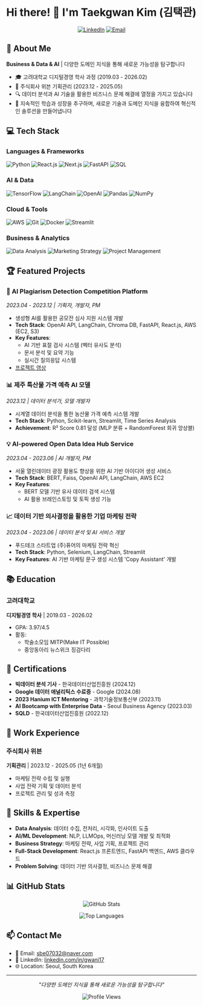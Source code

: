 # Hi there! 👋 I'm Taekgwan Kim (김택관)

<div align="center">
  
  [![LinkedIn](https://img.shields.io/badge/LinkedIn-0077B5?style=for-the-badge&logo=linkedin&logoColor=white)](https://www.linkedin.com/in/gwani17)
  [![Email](https://img.shields.io/badge/Email-D14836?style=for-the-badge&logo=gmail&logoColor=white)](mailto:your-email@example.com)
  
</div>

## 🚀 About Me

**Business & Data & AI** | 다양한 도메인 지식을 통해 새로운 가능성을 탐구합니다

- 🎓 고려대학교 디지털경영 학사 과정 (2019.03 - 2026.02)
- 💼 주식회사 위븐 기획관리 (2023.12 - 2025.05)
- 🔍 데이터 분석과 AI 기술을 활용한 비즈니스 문제 해결에 열정을 가지고 있습니다
- 🌱 지속적인 학습과 성장을 추구하며, 새로운 기술과 도메인 지식을 융합하여 혁신적인 솔루션을 만들어냅니다

## 💻 Tech Stack

### Languages & Frameworks
![Python](https://img.shields.io/badge/Python-3776AB?style=flat-square&logo=python&logoColor=white)
![React.js](https://img.shields.io/badge/React-20232A?style=flat-square&logo=react&logoColor=61DAFB)
![Next.js](https://img.shields.io/badge/next.js-000000?style=for-the-badge&logo=nextdotjs&logoColor=white)
![FastAPI](https://img.shields.io/badge/FastAPI-005571?style=flat-square&logo=fastapi)
![SQL](https://img.shields.io/badge/SQL-4479A1?style=flat-square&logo=mysql&logoColor=white)

### AI & Data
![TensorFlow](https://img.shields.io/badge/TensorFlow-FF6F00?style=flat-square&logo=tensorflow&logoColor=white)
![LangChain](https://img.shields.io/badge/LangChain-121212?style=flat-square&logo=chainlink&logoColor=white)
![OpenAI](https://img.shields.io/badge/OpenAI-412991?style=flat-square&logo=openai&logoColor=white)
![Pandas](https://img.shields.io/badge/Pandas-150458?style=flat-square&logo=pandas&logoColor=white)
![NumPy](https://img.shields.io/badge/NumPy-013243?style=flat-square&logo=numpy&logoColor=white)

### Cloud & Tools
![AWS](https://img.shields.io/badge/AWS-232F3E?style=flat-square&logo=amazon-aws&logoColor=white)
![Git](https://img.shields.io/badge/Git-F05032?style=flat-square&logo=git&logoColor=white)
![Docker](https://img.shields.io/badge/Docker-2496ED?style=flat-square&logo=docker&logoColor=white)
![Streamlit](https://img.shields.io/badge/Streamlit-FF4B4B?style=flat-square&logo=streamlit&logoColor=white)

### Business & Analytics
![Data Analysis](https://img.shields.io/badge/Data_Analysis-2C3E50?style=flat-square&logo=databricks&logoColor=white)
![Marketing Strategy](https://img.shields.io/badge/Marketing_Strategy-FF6B6B?style=flat-square&logo=google-marketing-platform&logoColor=white)
![Project Management](https://img.shields.io/badge/Project_Management-0052CC?style=flat-square&logo=jira&logoColor=white)

## 🏆 Featured Projects

### 🤖 AI Plagiarism Detection Competition Platform
*2023.04 - 2023.12 | 기획자, 개발자, PM*
- 생성형 AI를 활용한 공모전 심사 지원 시스템 개발
- **Tech Stack**: OpenAI API, LangChain, Chroma DB, FastAPI, React.js, AWS (EC2, S3)
- **Key Features**:
  - AI 기반 표절 검사 시스템 (벡터 유사도 분석)
  - 문서 분석 및 요약 기능
  - 실시간 질의응답 시스템
- [프로젝트 영상](https://www.youtube.com/watch?v=iVtXEEscawE)

### 📊 제주 특산물 가격 예측 AI 모델
*2023.12 | 데이터 분석가, 모델 개발자*
- 시계열 데이터 분석을 통한 농산물 가격 예측 시스템 개발
- **Tech Stack**: Python, Scikit-learn, Streamlit, Time Series Analysis
- **Achievement**: R² Score 0.81 달성 (MLP 분류 + RandomForest 회귀 앙상블)

### 💡 AI-powered Open Data Idea Hub Service
*2023.04 - 2023.06 | AI 개발자, PM*
- 서울 열린데이터 광장 활용도 향상을 위한 AI 기반 아이디어 생성 서비스
- **Tech Stack**: BERT, Faiss, OpenAI API, LangChain, AWS EC2
- **Key Features**:
  - BERT 모델 기반 유사 데이터 검색 시스템
  - AI 활용 브레인스토밍 및 토픽 생성 기능

### 📈 데이터 기반 의사결정을 활용한 기업 마케팅 전략
*2023.04 - 2023.06 | 데이터 분석 및 AI 서비스 개발*
- 푸드테크 스타트업 (주)퓨어의 마케팅 전략 혁신
- **Tech Stack**: Python, Selenium, LangChain, Streamlit
- **Key Features**: AI 기반 마케팅 문구 생성 시스템 'Copy Assistant' 개발

## 📚 Education

### 고려대학교
**디지털경영 학사** | 2019.03 - 2026.02
- GPA: 3.97/4.5
- 활동: 
  - 학술소모임 MITP(Make IT Possible)
  - 중앙동아리 뉴스위크 징검다리

## 🏅 Certifications

- **빅데이터 분석 기사** - 한국데이터산업진흥원 (2024.12)
- **Google 데이터 애널리틱스 수료증** - Google (2024.08)
- **2023 Hanium ICT Mentoring** - 과학기술정보통신부 (2023.11)
- **AI Bootcamp with Enterprise Data** - Seoul Business Agency (2023.03)
- **SQLD** - 한국데이터산업진흥원 (2022.12)

## 💼 Work Experience

### 주식회사 위븐
**기획관리** | 2023.12 - 2025.05 (1년 6개월)
- 마케팅 전략 수립 및 실행
- 사업 전략 기획 및 데이터 분석
- 프로젝트 관리 및 성과 측정

## 🌟 Skills & Expertise

- **Data Analysis**: 데이터 수집, 전처리, 시각화, 인사이트 도출
- **AI/ML Development**: NLP, LLMOps, 머신러닝 모델 개발 및 최적화
- **Business Strategy**: 마케팅 전략, 사업 기획, 프로젝트 관리
- **Full-Stack Development**: React.js 프론트엔드, FastAPI 백엔드, AWS 클라우드
- **Problem Solving**: 데이터 기반 의사결정, 비즈니스 문제 해결

## 📊 GitHub Stats

<div align="center">
  
  ![GitHub Stats](https://github-readme-stats.vercel.app/api?username=KimTaekGwan&show_icons=true&theme=radical)
  
  ![Top Languages](https://github-readme-stats.vercel.app/api/top-langs/?username=KimTaekGwan&layout=compact&theme=radical)
  
</div>

## 📫 Contact Me

- 📧 Email: [sbe07032@naver.com](mailto:sbe07032@naver.com)
- 💼 LinkedIn: [linkedin.com/in/gwani17](https://www.linkedin.com/in/gwani17)
- 🌐 Location: Seoul, South Korea

---

<div align="center">
  
  *"다양한 도메인 지식을 통해 새로운 가능성을 탐구합니다"*
  
  ![Profile Views](https://komarev.com/ghpvc/?username=KimTaekGwan&color=blueviolet)
  
</div>
